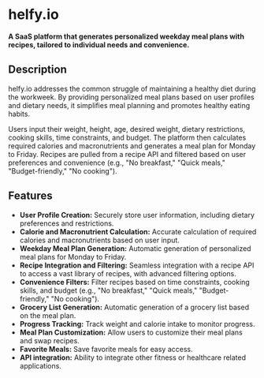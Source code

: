 # helfy.io

**A SaaS platform that generates personalized weekday meal plans with recipes, tailored to individual needs and convenience.**

## Description

helfy.io addresses the common struggle of maintaining a healthy diet during the workweek. By providing personalized meal plans based on user profiles and dietary needs, it simplifies meal planning and promotes healthy eating habits.

Users input their weight, height, age, desired weight, dietary restrictions, cooking skills, time constraints, and budget. The platform then calculates required calories and macronutrients and generates a meal plan for Monday to Friday. Recipes are pulled from a recipe API and filtered based on user preferences and convenience (e.g., "No breakfast," "Quick meals," "Budget-friendly," "No cooking").

## Features

* **User Profile Creation:** Securely store user information, including dietary preferences and restrictions.
* **Calorie and Macronutrient Calculation:** Accurate calculation of required calories and macronutrients based on user input.
* **Weekday Meal Plan Generation:** Automatic generation of personalized meal plans for Monday to Friday.
* **Recipe Integration and Filtering:** Seamless integration with a recipe API to access a vast library of recipes, with advanced filtering options.
* **Convenience Filters:** Filter recipes based on time constraints, cooking skills, and budget (e.g., "No breakfast," "Quick meals," "Budget-friendly," "No cooking").
* **Grocery List Generation:** Automatic generation of a grocery list based on the meal plan.
* **Progress Tracking:** Track weight and calorie intake to monitor progress.
* **Meal Plan Customization:** Allow users to customize their meal plans and swap recipes.
* **Favorite Meals:** Save favorite meals for easy access.
* **API integration:** Ability to integrate other fitness or healthcare related applications.
